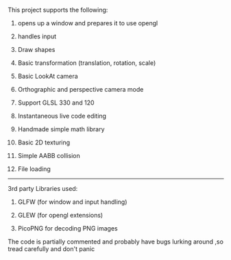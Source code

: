 This project supports the following:

1) opens up a window and prepares it to use opengl

2) handles input

3) Draw shapes 

4) Basic transformation (translation, rotation, scale)

5) Basic LookAt camera

6) Orthographic and perspective camera mode

7) Support GLSL 330 and 120

8) Instantaneous live code editing

9) Handmade simple math library 

10) Basic 2D texturing

11) Simple AABB collision

12) File loading 

------------------------------------------------------------------------------------------

3rd party Libraries used:

1) GLFW (for window and input handling)

2) GLEW (for opengl extensions)

3) PicoPNG for decoding PNG images

The code is partially commented and probably have bugs lurking around ,so tread carefully and don't panic
